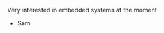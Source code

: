 Very interested in embedded systems at the moment

- Sam

<!---
shcodingtoday/shcodingtoday is a ✨ special ✨ repository because its `README.md` (this file) appears on your GitHub profile.
You can click the Preview link to take a look at your changes.
--->
